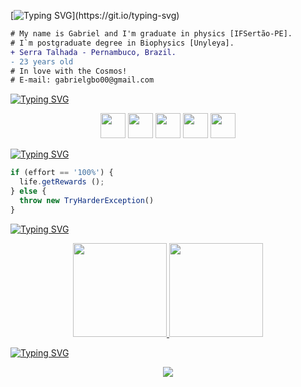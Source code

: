 [![Typing SVG](https://readme-typing-svg.herokuapp.com?font=Prompt&pause=1000&color=fded00&size=35&center=true&vCenter=true&width=1000&lines=Hello%2C+Word!)](https://git.io/typing-svg)

```diff
# My name is Gabriel and I'm graduate in physics [IFSertão-PE].
# I`m postgraduate degree in Biophysics [Unyleya].
+ Serra Talhada - Pernambuco, Brazil.
- 23 years old
# In love with the Cosmos!
# E-mail: gabrielgbo00@gmail.com
```

[![Typing SVG](https://readme-typing-svg.herokuapp.com?font=Prompt&pause=1000&color=fded00&size=35&center=true&vCenter=true&width=1000&lines=Languages+and+Tools)](https://git.io/typing-svg)

<p align="center">
  <img height='40em' src="https://icongr.am/devicon/html5-original.svg?size=100&color=currentColor" />
  <img height='40em' src="https://icongr.am/devicon/css3-original.svg?size=100&color=currentColor" />
  <img height='40em' src="https://icongr.am/devicon/javascript-original.svg?size=100&color=currentColor" />
  <img height='40em' src="https://icongr.am/devicon/visualstudio-plain.svg?size=100&color=currentColor" />
  <img height='40em' src="https://icongr.am/devicon/git-original.svg?size=100&color=currentColor" />

</p>

[![Typing SVG](https://readme-typing-svg.herokuapp.com?font=Prompt&pause=1000&color=fded00&size=35&center=true&vCenter=true&width=1000&lines=How+I+Live)](https://git.io/typing-svg)

```javascript
if (effort == '100%') {
  life.getRewards ();
} else {
  throw new TryHarderException()
} 
```

[![Typing SVG](https://readme-typing-svg.herokuapp.com?font=Prompt&pause=1000&color=fded00&size=35&center=true&vCenter=true&width=1000&lines=Statistics)](https://git.io/typing-svg)

<div>
 
 <!-- [![Top Langs](https://github-readme-stats.vercel.app/api/top-langs/?username=Gabriel-Oliveiraa&layout=compact)](https://github.com/anuraghazra/github-readme-stats) -->
  <a href="https://github.com/Gabriel-Oliveiraa">
    
<p align="center">   
<img height="150em" src="https://github-readme-stats-sigma-five.vercel.app/api/top-langs/?username=Gabriel-Oliveiraa&layout=compact&langs_count=14&theme=graywhite&show_icons=true"/>
<img height="150em" src="https://github-readme-stats-sigma-five.vercel.app/api?username=Gabriel-Oliveiraa&show_icons=true&theme=graywhite&show_icons=true&include_all_commits=true&count_private=true"/>
</p>

[![Typing SVG](https://readme-typing-svg.herokuapp.com?font=Prompt&pause=1000&color=fded00&size=35&center=true&vCenter=true&width=1000&lines=Visitors)](https://git.io/typing-svg)

<div align="center">  
<p align="center"><img align="center" src="https://profile-counter.glitch.me/{Gabriel-Oliveiraa}/count.svg" /></p> 
